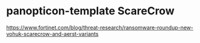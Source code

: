 # panopticon-template ScareCrow

https://www.fortinet.com/blog/threat-research/ransomware-roundup-new-vohuk-scarecrow-and-aerst-variants
